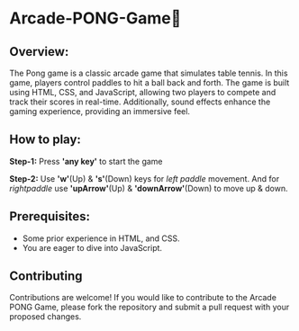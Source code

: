 # Arcade-PONG-Game🏓

## Overview:

The Pong game is a classic arcade game that simulates table tennis. In this game, players control paddles to hit a ball back and forth. The game is built using HTML, CSS, and JavaScript, allowing two players to compete and track their scores in real-time. Additionally, sound effects enhance the gaming experience, providing an immersive feel. 

## How to play:

**Step-1:** Press **'any key'** to start the game 

**Step-2:** Use **'w'**(Up) & **'s'**(Down) keys for _left paddle_ movement. And for _rightpaddle_ use **'upArrow'**(Up) & **'downArrow'**(Down) to move up & down.

## Prerequisites:

- Some prior experience in HTML, and CSS.
- You are eager to dive into JavaScript.

## Contributing

Contributions are welcome! If you would like to contribute to the Arcade PONG Game, please fork the repository and submit a pull request with your proposed changes.
